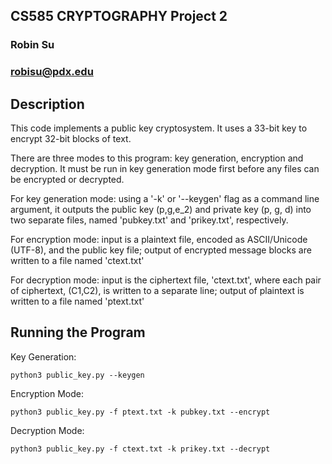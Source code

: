 ## CS585 CRYPTOGRAPHY Project 2
### Robin Su
### robisu@pdx.edu

## Description
This code implements a public key cryptosystem. It uses a 33-bit key to encrypt 32-bit blocks of text.

There are three modes to this program: key generation, encryption and decryption. It must be run in key generation mode first before any files can be encrypted or decrypted.

For key generation mode: using a '-k' or '--keygen' flag as a command line argument, it outputs
the public key (p,g,e_2) and private key (p, g, d) into two separate files, named 'pubkey.txt' and 'prikey.txt', 
respectively.

For encryption mode: input is a plaintext file, encoded as ASCII/Unicode (UTF-8), and the public key file; output of encrypted message blocks are written to a file named 'ctext.txt'

For decryption mode: input is the ciphertext file, 'ctext.txt', where each pair of ciphertext, (C1,C2), is written to a separate line; output of plaintext is written to a file named 'ptext.txt'

## Running the Program

Key Generation:
```
python3 public_key.py --keygen
```

Encryption Mode:
```
python3 public_key.py -f ptext.txt -k pubkey.txt --encrypt
```

Decryption Mode:
```
python3 public_key.py -f ctext.txt -k prikey.txt --decrypt
